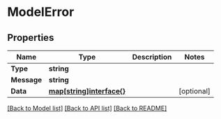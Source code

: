 # ModelError

## Properties
Name | Type | Description | Notes
------------ | ------------- | ------------- | -------------
**Type** | **string** |  | 
**Message** | **string** |  | 
**Data** | [**map[string]interface{}**](.md) |  | [optional] 

[[Back to Model list]](../README.md#documentation-for-models) [[Back to API list]](../README.md#documentation-for-api-endpoints) [[Back to README]](../README.md)


